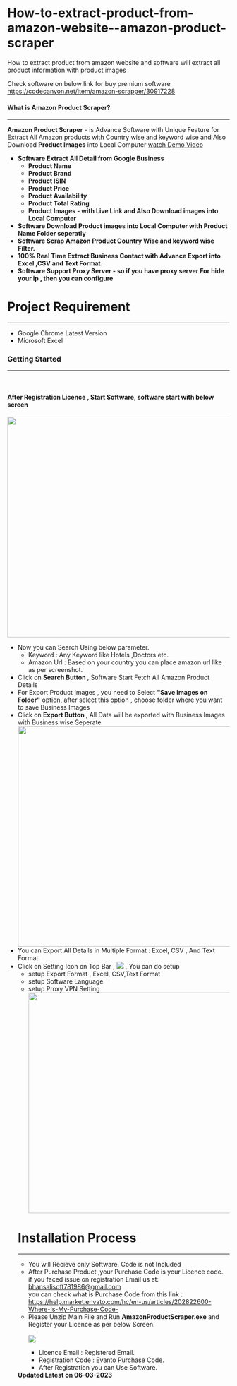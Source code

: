 # How-to-extract-product-from-amazon-website--amazon-product-scraper
How to extract product from amazon website and software will extract all product information with product images

Check software on below link for buy premium software 
https://codecanyon.net/item/amazon-scrapper/30917228

<h4>What is Amazon Product Scraper?</h4>
            <hr class="notop">
            <p>
                <strong>Amazon Product Scraper</strong> - is Advance Software with Unique Feature for Extract All Amazon products with Country wise and keyword wise 
				and Also Download <strong>Product Images</strong> into Local Computer 
<a href="https://youtu.be/2TvbhmFI5n4"  Target="_blank">watch Demo Video</a>		
                <ul>
                    <li>
                         <strong>Software Extract All Detail from Google Business</strong>
						  <ul>
						   <li><strong>Product Name</strong></li>
								  <li><strong>Product Brand</strong></li>
								  <li><strong>Product ISIN</strong></li>
								   <li><strong>Product Price</strong></li>
								   <li><strong>Product Availability</strong></li>
						          <li><strong>Product Total Rating</strong></li>
						       <li><strong>Product Images - with Live Link and Also Download images into Local Computer </strong> </li>
						 </ul> </li><li>
                        <strong>Software Download Product images into Local Computer with Product Name Folder seperatly</strong>
                    </li>
			<li>
                         <strong>Software Scrap Amazon Product  Country Wise and keyword wise Filter.</strong>
                    </li><li>
					      <strong>100% Real Time Extract Business Contact with Advance Export into Excel ,CSV and Text Format.</strong>
						 </li>
				<li>
					     <strong>Software Support Proxy Server - so if you have proxy server For hide your ip , then you can configure</strong>
						 </li>  </ul> </p>
  <div class="page-header">
                <h1>Project Requirement </h1>
                <hr class="notop">
            </div>
            <ul>
                <li>Google Chrome Latest Version</li>
			   <li>Microsoft Excel</li>
            </ul>
		<div class="page-header">
                <h3>Getting Started</h3>
                <hr class="notop">
            </div>
            <br>
            <h4>After Registration Licence , Start Software, software start with below screen</h4>
		<img src="http://bhansalisoft.com/EvantoSnap/AmazonProduct/02.png" style="width:1000px;height:500px"></img>
			<ul>
                  <li>Now you can Search Using  below parameter.
				      <ul>
                  <li>Keyword :   Any Keyword like Hotels ,Doctors etc.</li>
				   <li>Amazon Url :   Based on your country you can place amazon url like as per screenshot.</li>
				 </ul>
				   </li>
				  <li>Click on <strong>Search Button </strong>, Software Start Fetch All Amazon Product Details  </li>
		 <li>For Export Product Images , you need to Select <strong> "Save Images on Folder"</strong> option, after select this option , choose folder where you want to save Business Images </li>
		 <li>Click on <strong>Export Button </strong>, All Data will be exported with Business Images with Business wise Seperate  </li>
				   	<img src="http://bhansalisoft.com/EvantoSnap/AmazonProduct/03.png" style="width:1000px;height:500px"></img>
				     <li>You can Export All Details in Multiple Format : Excel, CSV , And Text Format.</li>
			  <li> Click on Setting Icon on Top Bar ,  	<img src="http://bhansalisoft.com/EvantoSnap/AmazonProduct/settingicon.png"></img> , 
					  You can do setup
					  <ul>
                     <li>
					  setup Export Format , Excel, CSV,Text Format
					  </li>
					   <li>
					   setup Software Language
					  </li>
					   <li>
					   setup Proxy VPN Setting
					  </li>
				    <img src="http://bhansalisoft.com/EvantoSnap/AmazonProduct/04.png" style="width:1000px;height:500px"></img>  
</ul>
			    <div class="page-header">
                <h1>Installation Process </h1>
                <hr class="notop">
            </div>
            <ul>
	<li>You will Recieve only Software. Code is not Included</li>
			     <li>After Purchase Product ,your Purchase Code is your Licence code.
<br/>
if you faced issue on registration Email us at: <a href="mailto:bhansalisoft781986@gmail.com">bhansalisoft781986@gmail.com</a>
<br/>you can check what is Purchase Code from this link :<a href="https://help.market.envato.com/hc/en-us/articles/202822600-Where-Is-My-Purchase-Code-"> https://help.market.envato.com/hc/en-us/articles/202822600-Where-Is-My-Purchase-Code-</a>
				</li>
	           <li> Please Unzip Main File and Run <b>AmazonProductScraper.exe</b> and Register your Licence as per below Screen.</li>
			       <br/>
     			<img src="http://bhansalisoft.com/EvantoSnap/AmazonProduct/01.png"></img>
			   <ul>
                  <li>Licence Email :   Registered Email.</li>
				  <li>Registration Code :  Evanto Purchase Code.</li>
				   <li>After Registration you can Use Software.</li>
                </ul>
            </ul>
			<b>Updated  Latest on 06-03-2023 </b>

